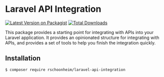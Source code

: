 # Laravel API Integration
[![Latest Version on Packagist](https://img.shields.io/packagist/v/rschoonheim/laravel-api-integration.svg?style=flat-square)](https://packagist.org/packages/rschoonheim/laravel-api-integration)
[![Total Downloads](https://img.shields.io/packagist/dt/rschoonheim/laravel-api-integration.svg?style=flat-square)](https://packagist.org/packages/rschoonheim/laravel-api-integration)

This package provides a starting point for integrating with APIs into 
your Laravel application. It provides an opinionated structure for
integrating with APIs, and provides a set of tools to help you finish
the integration quickly.

## Installation

```bash
$ composer require rschoonheim/laravel-api-integration
```